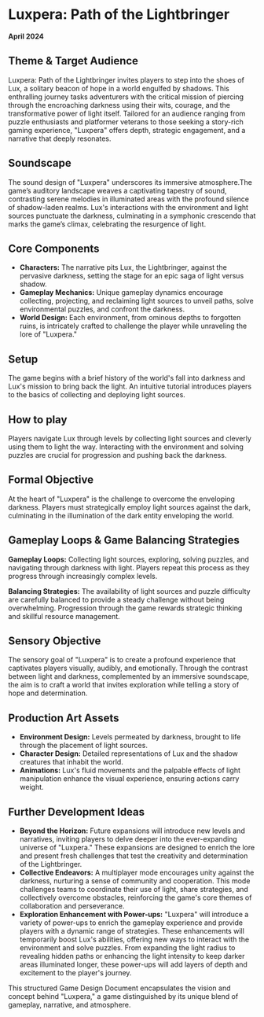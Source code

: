 # Luxpera: Path of the Lightbringer

**April 2024**

## Theme & Target Audience

Luxpera: Path of the Lightbringer invites players to step into the shoes of Lux, a solitary beacon of hope in a world engulfed by shadows. This enthralling journey tasks adventurers with the critical mission of piercing through the encroaching darkness using their wits, courage, and the transformative power of light itself. Tailored for an audience ranging from puzzle enthusiasts and platformer veterans to those seeking a story-rich gaming experience, "Luxpera" offers depth, strategic engagement, and a narrative that deeply resonates.

## Soundscape

The sound design of "Luxpera" underscores its immersive atmosphere.The game’s auditory landscape weaves a captivating tapestry of sound, contrasting serene melodies in illuminated areas with the profound silence of shadow-laden realms. Lux's interactions with the environment and light sources punctuate the darkness, culminating in a symphonic crescendo that marks the game’s climax, celebrating the resurgence of light.

## Core Components

- **Characters:** The narrative pits Lux, the Lightbringer, against the pervasive darkness, setting the stage for an epic saga of light versus shadow.
- **Gameplay Mechanics:** Unique gameplay dynamics encourage collecting, projecting, and reclaiming light sources to unveil paths, solve environmental puzzles, and confront the darkness.
- **World Design:** Each environment, from ominous depths to forgotten ruins, is intricately crafted to challenge the player while unraveling the lore of "Luxpera."


## Setup

The game begins with a brief history of the world's fall into darkness and Lux's mission to bring back the light. An intuitive tutorial introduces players to the basics of collecting and deploying light sources.

## How to play

Players navigate Lux through levels by collecting light sources and cleverly using them to light the way. Interacting with the environment and solving puzzles are crucial for progression and pushing back the darkness.

## Formal Objective

At the heart of "Luxpera" is the challenge to overcome the enveloping darkness. Players must strategically employ light sources against the dark, culminating in the illumination of the dark entity enveloping the world.

## Gameplay Loops & Game Balancing Strategies

**Gameplay Loops:** Collecting light sources, exploring, solving puzzles, and navigating through darkness with light. Players repeat this process as they progress through increasingly complex levels.

**Balancing Strategies:** The availability of light sources and puzzle difficulty are carefully balanced to provide a steady challenge without being overwhelming. Progression through the game rewards strategic thinking and skillful resource management.

## Sensory Objective

The sensory goal of "Luxpera" is to create a profound experience that captivates players visually, audibly, and emotionally. Through the contrast between light and darkness, complemented by an immersive soundscape, the aim is to craft a world that invites exploration while telling a story of hope and determination.

## Production Art Assets

- **Environment Design:** Levels permeated by darkness, brought to life through the placement of light sources.
- **Character Design:** Detailed representations of Lux and the shadow creatures that inhabit the world.
- **Animations:** Lux's fluid movements and the palpable effects of light manipulation enhance the visual experience, ensuring actions carry weight.

## Further Development Ideas

- **Beyond the Horizon:** Future expansions will introduce new levels and narratives, inviting players to delve deeper into the ever-expanding universe of "Luxpera." These expansions are designed to enrich the lore and present fresh challenges that test the creativity and determination of the Lightbringer.
- **Collective Endeavors:** A multiplayer mode encourages unity against the darkness, nurturing a sense of community and cooperation. This mode challenges teams to coordinate their use of light, share strategies, and collectively overcome obstacles, reinforcing the game's core themes of collaboration and perseverance.
- **Exploration Enhancement with Power-ups:** "Luxpera" will introduce a variety of power-ups to enrich the gameplay experience and provide players with a dynamic range of strategies. These enhancements will temporarily boost Lux's abilities, offering new ways to interact with the environment and solve puzzles. From expanding the light radius to revealing hidden paths or enhancing the light intensity to keep darker areas illuminated longer, these power-ups will add layers of depth and excitement to the player's journey.


This structured Game Design Document encapsulates the vision and concept behind "Luxpera," a game distinguished by its unique blend of gameplay, narrative, and atmosphere.
